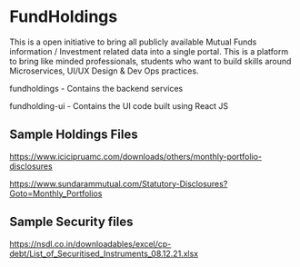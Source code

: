 # FundHoldings
This is a open initiative to bring all publicly available Mutual Funds information / Investment related data into a single portal. This is a platform to bring like minded professionals, students who want to build skills around Microservices, UI/UX Design & Dev Ops practices. 

fundholdings - Contains the backend services 

fundholding-ui - Contains the UI code built using React JS 

## Sample Holdings Files
https://www.icicipruamc.com/downloads/others/monthly-portfolio-disclosures

https://www.sundarammutual.com/Statutory-Disclosures?Goto=Monthly_Portfolios

## Sample Security files
https://nsdl.co.in/downloadables/excel/cp-debt/List_of_Securitised_Instruments_08.12.21.xlsx
